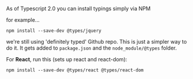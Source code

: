 As of Typescript 2.0 you can install typings simply via NPM

for example...

`npm install --save-dev @types/jquery`

we're still using 'definitely typed' Github repo. This is just a simpler way to do it. 
It gets added to `package.json` and the `node_module/@types` folder. 

For **React**, run this (sets up react and react-dom):

`npm install --save-dev @types/react @types/react-dom`




